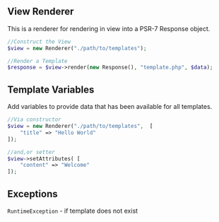 ## View Renderer

This is a renderer for rendering in view into a PSR-7 Response object.

```php
//Construct the View
$view = new Renderer("./path/to/templates");

//Render a Template
$response = $view->render(new Response(), "template.php", $data);
```

## Template Variables

Add variables to provide data that has been available for all templates.

```php
//Via constructor
$view = new Renderer("./path/to/templates",  [
    "title" => "Hello World"
]);

//and,or setter
$view->setAttributes( [
    "content" => "Welcome"
]);
```

## Exceptions
`RuntimeException` - if template does not exist
